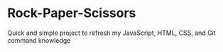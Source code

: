 # Rock-Paper-Scissors
Quick and simple project to refresh my JavaScript, HTML, CSS, and Git command knowledge
